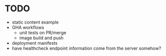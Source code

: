 # TODO

* static content example
* GHA workflows
  * unit tests on PR/merge
  * image build and push
* deployment manifests
* have healthcheck endpoint information come from the server somehow?
